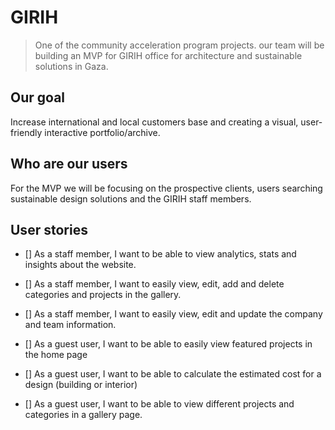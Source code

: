 # GIRIH

> One of the community acceleration program projects.
our team will be building an MVP for GIRIH office for architecture and sustainable solutions in Gaza.

## Our goal
Increase international and local customers base and creating a visual, user-friendly interactive portfolio/archive.

## Who are our users
For the MVP we will be focusing on the prospective clients, users searching sustainable design solutions and the GIRIH staff members.

## User stories
- [] As a staff member, I want to be able to view analytics, stats and insights about the website.

- [] As a staff member, I want to easily view, edit, add and delete categories and projects in the gallery.

- [] As a staff member, I want to easily view, edit and update the company and team information.

- [] As a guest user, I want to be able to easily view featured projects in the home page

- [] As a guest user, I want to be able to calculate the estimated cost for a design (building or interior)

- [] As a guest user, I want to be able to view different projects and categories in a gallery page.
